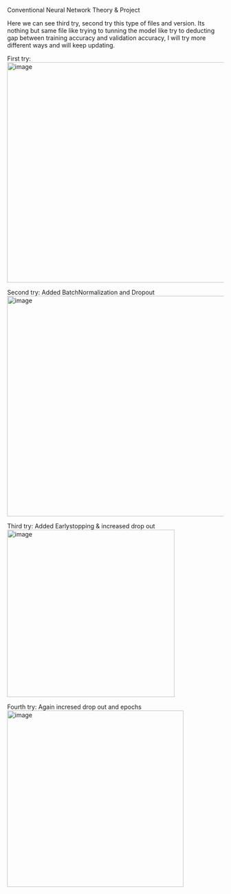 Conventional Neural Network Theory &amp; Project

Here we can see third try, second try this type of files and version. Its nothing but same file like trying to tunning the model like try to deducting gap between training accuracy and validation accuracy, I will try more different ways and will keep updating.

First try:
<img width="512" alt="image" src="https://github.com/NirajanRijal/CNN/assets/160163175/c06fd044-5271-4db6-8f0d-9012788b6a4e">

Second try: Added BatchNormalization and Dropout
<img width="512" alt="image" src="https://github.com/NirajanRijal/CNN/assets/160163175/fccd39b6-2457-412e-b51d-dbf3c55490dc">

Third try: Added Earlystopping & increased drop out
<img width="389" alt="image" src="https://github.com/NirajanRijal/CNN/assets/160163175/d0134710-5290-4cd7-8a79-64a12eb7be9a">

Fourth try: Again incresed drop out and epochs
<img width="410" alt="image" src="https://github.com/NirajanRijal/CNN/assets/160163175/68348126-7969-425b-a258-6d9aac116e83">



